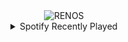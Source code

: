 <div align="center">
<picture>
    <source media="(prefers-color-scheme: dark)" srcset="https://i.ibb.co/B5Jh7Dx7/output-gif.gif">
    <source media="(prefers-color-scheme: light)" srcset="https://i.ibb.co/B5Jh7Dx7/output-gif.gif">
    <img alt="RENOS" src="https://i.ibb.co/B5Jh7Dx7/output-gif.gif">
</picture>
<details>
<summary>Spotify Recently Played</summary>
<img src="https://spotify-recently-played-readme.vercel.app/api?user=31d6d6zerc5ct6kck32na2ozsqf4&unique=1&width=400" alt="Spotify" />
</details>
</div>

<!-- Image deletion URL: https://ibb.co/S4gk1T81/a42026e4531f95d4a3a1567df957e96c -->